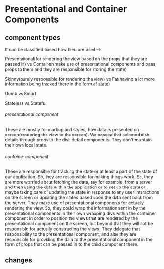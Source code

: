 # Presentational and Container Components

## component types

It can be classified based how theu are used-->

Presentational(for rendering the view based on the props that they are passed in) vs Container(make use of presentational components and pass props to them and they are responsible for storing the state)

Skinny(purely responsible for rendering the view) vs Fat(having a lot more information being tracked there in the form of state)

Dumb vs Smart

Stateless vs Stateful

###### presentational component

These are mostly for markup and styles, how data is presented on screen(rendering the view to the screen). We passed that selected dish details through props to the dish detail components. They don't maintain their own local state.

###### container component

These are responsible for tracking the state or at least a part of the state of our application. So, they are responsible for making things work. So, they are more worried about fetching the data, say for example, from a server and then using the data within the application or to set up the state or maybe taking care of updating the state in response to any user interactions on the screen or updating the states based upon the data sent back from the server. They make use of presentational components for actually rendering the view. So, they could wrap the information sent in by the presentational components in their own wrapping divs within the container component in order to position the views that are rendered by the presentational component on the screen, but beyond that they will not be responsible for actually constructing the views.
They delegate that responsibility to the presentational component, and also they are responsible for providing the data to the presentational component in the form of props that can be passed in to the child component there.

## changes
